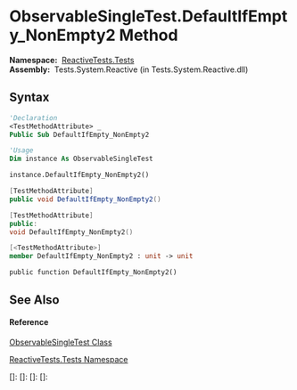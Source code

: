 # ObservableSingleTest.DefaultIfEmpty\_NonEmpty2 Method

**Namespace:**  [ReactiveTests.Tests](ReactiveTests.Tests\ReactiveTests.Tests.md)  
**Assembly:**  Tests.System.Reactive (in Tests.System.Reactive.dll)

## Syntax

```vb
'Declaration
<TestMethodAttribute> _
Public Sub DefaultIfEmpty_NonEmpty2
```

```vb
'Usage
Dim instance As ObservableSingleTest

instance.DefaultIfEmpty_NonEmpty2()
```

```csharp
[TestMethodAttribute]
public void DefaultIfEmpty_NonEmpty2()
```

```c++
[TestMethodAttribute]
public:
void DefaultIfEmpty_NonEmpty2()
```

```fsharp
[<TestMethodAttribute>]
member DefaultIfEmpty_NonEmpty2 : unit -> unit 
```

```jscript
public function DefaultIfEmpty_NonEmpty2()
```

## See Also

#### Reference

[ObservableSingleTest Class](ObservableSingleTest\ObservableSingleTest.md)

[ReactiveTests.Tests Namespace](ReactiveTests.Tests\ReactiveTests.Tests.md)

[]: 
[]: 
[]: 
[]: 